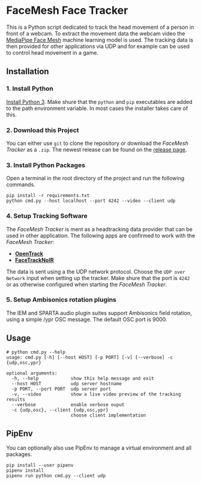 # FaceMesh Face Tracker

This is a Python script dedicated to track the head movement of a person in front of a webcam. To extract the movement data the webcam video the [MediaPipe Face Mesh](https://google.github.io/mediapipe/solutions/face_mesh.html) machine learning model is used. The tracking data is then provided for other applications via UDP and for example can be used to control head movement in a game.

## Installation

### 1. Install Python
[Install Python 3](https://www.python.org/downloads/). Make shure that the `python` and `pip` executables are added to the path environment variable. In most cases the installer takes care of this.

### 2. Download this Project
You can either use `git` to clone the repository or download the *FaceMesh Tracker* as a `.zip`. The newest release can be found on the [release page](https://github.com/nralbrecht/facemesh-tracker/releases).

### 3. Install Python Packages
Open a terminal in the root directory of the project and run the following commands.
```
pip install -r requirements.txt
python cmd.py --host localhost --port 4242 --video --client udp
```

### 4. Setup Tracking Software
The *FaceMesh Tracker* is ment as a headtracking data provider that can be used in other application. The following apps are confirmed to work with the *FaceMesh Tracker*:

- [**OpenTrack**](https://github.com/opentrack/opentrack)
- [**FaceTrackNoIR**](http://www.facetracknoir.nl/home/default.htm)

The data is sent using a the UDP network protocol. Choose the `UDP over Network` input when setting up the tracker. Make shure that the port is `4242` or as otherwise configured when starting the *FaceMesh Tracker*.

### 5. Setup Ambisonics rotation plugins
The IEM and SPARTA audio plugin suites support Ambisonics field rotation, using a simple /ypr OSC message. The default OSC port is 9000.

## Usage
```
# python cmd.py --help
usage: cmd.py [-h] [--host HOST] [-p PORT] [-v] [--verbose] -c {udp,osc,ypr}

optional arguments:
  -h, --help            show this help message and exit
  --host HOST           udp server hostname
  -p PORT, --port PORT  udp server port
  -v, --video           show a live video preview of the tracking results
  --verbose             enable verbose ouput
  -c {udp,osc}, --client {udp,osc,ypr}
                        choose client implementation
```

## PipEnv
You can optionally also use PipEnv to manage a virtual environment and all packages.

```
pip install --user pipenv
pipenv install
pipenv run python cmd.py --client udp
```
